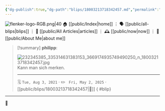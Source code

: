 ```yaml
---
{"dg-publish":true,"dg-path":"blips/18003213718342457.md","permalink":"/blips/18003213718342457/","title":"philipp on instagram @ 2021-08-03"}
---
```



<div class="transclusion internal-embed is-loaded"><div class="markdown-embed">




![flenker-logo-RGB.png|40](/img/user/attachments/flenker-logo-RGB.png)
🏠 [[public/Index\|home]]  ⋮ 🗣️ [[public/all-blips\|blips]] ⋮  📝 [[public/All Articles\|articles]]  ⋮ 🕰️ [[public/now\|now]] ⋮ 🪪 [[public/About Me\|about me]]


</div></div>


> [!summary] **philipp**:
>
> ![232345385_335314631383153_3669174935749490250_n_18003213718342457.jpg](/img/user/attachments/232345385_335314631383153_3669174935749490250_n_18003213718342457.jpg)
> Kann man sich merken.
> - - -
>
> 🗓️ <code>Tue, Aug 3, 2021</code>  · ✏️ <code> Fri, May 2, 2025</code>  · [[public/blips/18003213718342457\|🔗]]
{ #blip}


- - -

 👾
